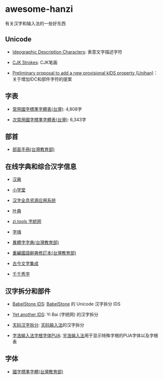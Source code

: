 # awesome-hanzi
有关汉字和输入法的一些好东西

## Unicode


- [Ideographic Description Characters](https://www.unicode.org/charts/PDF/U2FF0.pdf): 表意文字描述字符

- [CJK Strokes](https://www.unicode.org/charts/PDF/U31C0.pdf): CJK笔画

- [Preliminary proposal to add a new provisional kIDS property (Unihan)](https://www.unicode.org/L2/L2021/21118-kids-preliminary.pdf)：关于增加IDC和部件字符的提案 

## 字表

- [常用國字標準字體表(台灣)](https://github.com/ButTaiwan/cjktables/blob/master/taiwan/edu_standard_1.txt):  4,808字 

- [次常用國字標準字體表(台灣)](https://github.com/ButTaiwan/cjktables/blob/master/taiwan/edu_standard_2.txt):  6,343字 


## 部首
- [部首手冊(台灣教育部)](https://language.moe.gov.tw/001/Upload/FILES/SITE_CONTENT/M0001/BUSHOU/F3.HTML)




## 在线字典和综合汉字信息
- [汉典](https://www.zdic.net/) 

- [小学堂](https://xiaoxue.iis.sinica.edu.tw/)

- [汉字全息资源应用系统](https://qxk.bnu.edu.cn/#/)

- [叶典](http://yedict.com/)

- [zi.tools 字統网](https://zi.tools/)

- [字嗨](https://zi-hi.com/)

- [異體字字典(台灣教育部)](https://dict.variants.moe.edu.tw/)

- [重編國語辭典修訂本(台灣教育部)](https://dict.revised.moe.edu.tw/index.jsp)

- [古今文字集成](www.ccamc.org)

- [千千秀字](https://www.qqxiuzi.cn/)


## 汉字拆分和部件

- [BabelStone IDS](https://babelstone.co.uk/CJK/IDS.HTML):  [BabelStone](https://babelstone.co.uk) 的 Unicode 汉字拆分 IDS

- [Yet another IDS](https://github.com/yi-bai/ids): Yi Bai (字统网) 的汉字拆分

- [天码汉字拆分](https://www.soongsky.com/sky/download.php): 
[天码输入法](https://www.soongsky.com/sky/index.php)的汉字拆分

- [字浩输入法字根字体PUA](https://yuhao.forfudan.com/docs/yuniversus): [宇浩输入法](https://yuhao.forfudan.com)用于显示特殊字根的PUA字体以及字根表

## 字体
- [國字標準字體(台灣教育部)](https://language.moe.gov.tw/result.aspx?classify_sn=23&subclassify_sn=436)






